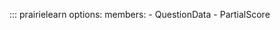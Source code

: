 <!-- prettier-ignore -->
::: prairielearn
    options:
        members:
            - QuestionData
            - PartialScore
